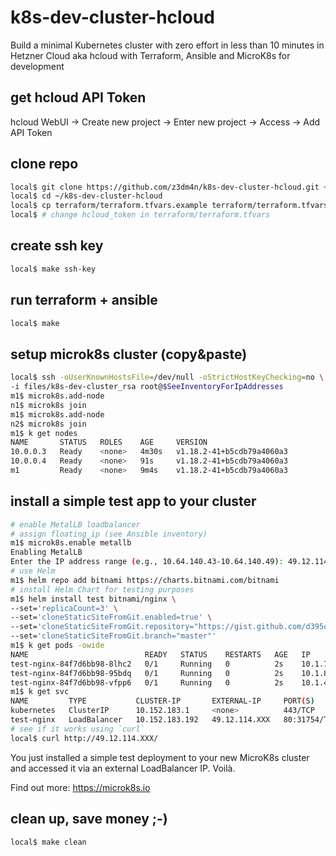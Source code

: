 # k8s-dev-cluster-hcloud

Build a minimal Kubernetes cluster with zero effort in less than 10 minutes in
Hetzner Cloud aka hcloud with Terraform, Ansible and MicroK8s for development

## get hcloud API Token

hcloud WebUI -> Create new project -> Enter new project -> Access -> Add API Token

## clone repo

```bash
local$ git clone https://github.com/z3dm4n/k8s-dev-cluster-hcloud.git ~/k8s-dev-cluster-hcloud
local$ cd ~/k8s-dev-cluster-hcloud
local$ cp terraform/terraform.tfvars.example terraform/terraform.tfvars
local$ # change hcloud_token in terraform/terraform.tfvars
```

## create ssh key

```bash
local$ make ssh-key
```

## run terraform + ansible

```bash
local$ make
```

## setup microk8s cluster (copy&paste)

```bash
local$ ssh -oUserKnownHostsFile=/dev/null -oStrictHostKeyChecking=no \
-i files/k8s-dev-cluster_rsa root@$SeeInventoryForIpAddresses
m1$ microk8s.add-node
n1$ microk8s join
m1$ microk8s.add-node
n2$ microk8s join
m1$ k get nodes
NAME       STATUS   ROLES    AGE     VERSION
10.0.0.3   Ready    <none>   4m30s   v1.18.2-41+b5cdb79a4060a3
10.0.0.4   Ready    <none>   91s     v1.18.2-41+b5cdb79a4060a3
m1         Ready    <none>   9m4s    v1.18.2-41+b5cdb79a4060a3
```

## install a simple test app to your cluster

```bash
# enable MetalLB loadbalancer
# assign floating_ip (see Ansible inventory)
m1$ microk8s.enable metallb
Enabling MetalLB
Enter the IP address range (e.g., 10.64.140.43-10.64.140.49): 49.12.114.XXX-49.12.114.XXX
# use Helm
m1$ helm repo add bitnami https://charts.bitnami.com/bitnami
# install Helm Chart for testing purposes
m1$ helm install test bitnami/nginx \
--set='replicaCount=3' \
--set='cloneStaticSiteFromGit.enabled=true' \
--set='cloneStaticSiteFromGit.repository="https://gist.github.com/d395ce9d32321b57e5844dcdcfc0acb7.git"' \
--set='cloneStaticSiteFromGit.branch="master"'
m1$ k get pods -owide
NAME                          READY   STATUS    RESTARTS   AGE   IP          NODE       NOMINATED NODE   READINESS GATES
test-nginx-84f7d6bb98-8lhc2   0/1     Running   0          2s    10.1.70.7   10.0.0.4   <none>           <none>
test-nginx-84f7d6bb98-95bdq   0/1     Running   0          2s    10.1.87.6   m1         <none>           <none>
test-nginx-84f7d6bb98-vfpp6   0/1     Running   0          2s    10.1.44.7   10.0.0.3   <none>           <none>
m1$ k get svc
NAME         TYPE           CLUSTER-IP       EXTERNAL-IP     PORT(S)                      AGE
kubernetes   ClusterIP      10.152.183.1     <none>          443/TCP                      67m
test-nginx   LoadBalancer   10.152.183.192   49.12.114.XXX   80:31754/TCP,443:32723/TCP   16m
# see if it works using `curl`
local$ curl http://49.12.114.XXX/
```

You just installed a simple test deployment to your new MicroK8s cluster and
accessed it via an external LoadBalancer IP. Voilà.

Find out more: https://microk8s.io

## clean up, save money ;-)

```bash
local$ make clean
```
